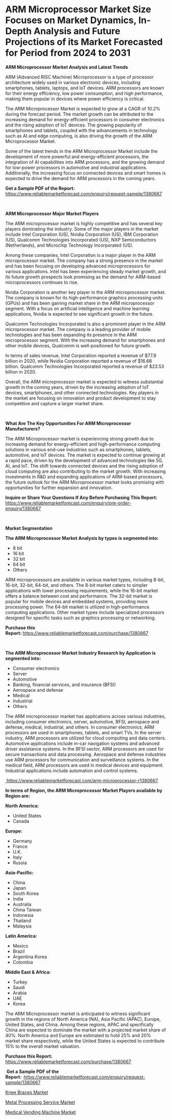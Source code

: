 <p><h1>ARM Microprocessor Market Size Focuses on Market Dynamics, In-Depth Analysis and Future Projections of its Market Forecasted for Period from 2024 to 2031</h1></p><p><strong>ARM Microprocessor Market Analysis and Latest Trends</strong></p>
<p><p>ARM (Advanced RISC Machine) Microprocessor is a type of processor architecture widely used in various electronic devices, including smartphones, tablets, laptops, and IoT devices. ARM processors are known for their energy efficiency, low power consumption, and high performance, making them popular in devices where power efficiency is critical.</p><p>The ARM Microprocessor Market is expected to grow at a CAGR of 10.2% during the forecast period. The market growth can be attributed to the increasing demand for energy-efficient processors in consumer electronics and the rising adoption of IoT devices. The growing popularity of smartphones and tablets, coupled with the advancements in technology such as AI and edge computing, is also driving the growth of the ARM Microprocessor Market.</p><p>Some of the latest trends in the ARM Microprocessor Market include the development of more powerful and energy-efficient processors, the integration of AI capabilities into ARM processors, and the growing demand for low-power processors in automotive and industrial applications. Additionally, the increasing focus on connected devices and smart homes is expected to drive the demand for ARM processors in the coming years.</p></p>
<p><strong>Get a Sample PDF of the Report:&nbsp;</strong> <a href="https://www.reliablemarketforecast.com/enquiry/request-sample/1380667">https://www.reliablemarketforecast.com/enquiry/request-sample/1380667</a></p>
<p>&nbsp;</p>
<p><strong>ARM Microprocessor Major Market Players</strong></p>
<p><p>The ARM microprocessor market is highly competitive and has several key players dominating the industry. Some of the major players in the market include Intel Corporation (US), Nvidia Corporation (US), IBM Corporation (US), Qualcomm Technologies Incorporated (US), NXP Semiconductors (Netherlands), and Microchip Technology Incorporated (US).</p><p>Among these companies, Intel Corporation is a major player in the ARM microprocessor market. The company has a strong presence in the market and has been focusing on developing advanced microprocessors for various applications. Intel has been experiencing steady market growth, and its future growth prospects look promising as the demand for ARM-based microprocessors continues to rise.</p><p>Nvidia Corporation is another key player in the ARM microprocessor market. The company is known for its high-performance graphics processing units (GPUs) and has been gaining market share in the ARM microprocessor segment. With a focus on artificial intelligence and machine learning applications, Nvidia is expected to see significant growth in the future.</p><p>Qualcomm Technologies Incorporated is also a prominent player in the ARM microprocessor market. The company is a leading provider of mobile technologies and has been expanding its presence in the ARM microprocessor segment. With the increasing demand for smartphones and other mobile devices, Qualcomm is well-positioned for future growth.</p><p>In terms of sales revenue, Intel Corporation reported a revenue of $77.9 billion in 2020, while Nvidia Corporation reported a revenue of $16.68 billion. Qualcomm Technologies Incorporated reported a revenue of $23.53 billion in 2020.</p><p>Overall, the ARM microprocessor market is expected to witness substantial growth in the coming years, driven by the increasing adoption of IoT devices, smartphones, and other connected technologies. Key players in the market are focusing on innovation and product development to stay competitive and capture a larger market share.</p></p>
<p>&nbsp;</p>
<p><strong>What Are The Key Opportunities For ARM Microprocessor Manufacturers?</strong></p>
<p><p>The ARM Microprocessor market is experiencing strong growth due to increasing demand for energy-efficient and high-performance computing solutions in various end-use industries such as smartphones, tablets, automotive, and IoT devices. The market is expected to continue growing at a rapid pace, driven by the development of advanced technologies like 5G, AI, and IoT. The shift towards connected devices and the rising adoption of cloud computing are also contributing to the market growth. With increasing investments in R&D and expanding applications of ARM-based processors, the future outlook for the ARM Microprocessor market looks promising with opportunities for further expansion and innovation.</p></p>
<p><strong>Inquire or Share Your Questions If Any Before Purchasing This Report:</strong> <a href="https://www.reliablemarketforecast.com/enquiry/pre-order-enquiry/1380667">https://www.reliablemarketforecast.com/enquiry/pre-order-enquiry/1380667</a></p>
<p>&nbsp;</p>
<p><strong>Market Segmentation</strong></p>
<p><strong>The ARM Microprocessor Market Analysis by types is segmented into:</strong></p>
<p><ul><li>8 bit</li><li>16 bit</li><li>32 bit</li><li>64 bit</li><li>Others</li></ul></p>
<p><p>ARM microprocessors are available in various market types, including 8-bit, 16-bit, 32-bit, 64-bit, and others. The 8-bit market caters to simpler applications with lower processing requirements, while the 16-bit market offers a balance between cost and performance. The 32-bit market is popular for mobile devices and embedded systems, providing more processing power. The 64-bit market is utilized in high-performance computing applications. Other market types include specialized processors designed for specific tasks such as graphics processing or networking.</p></p>
<p><strong>Purchase this Report:&nbsp;</strong><a href="https://www.reliablemarketforecast.com/purchase/1380667">https://www.reliablemarketforecast.com/purchase/1380667</a></p>
<p>&nbsp;</p>
<p><strong>The ARM Microprocessor Market Industry Research by Application is segmented into:</strong></p>
<p><ul><li>Consumer electronics</li><li>Server</li><li>Automotive</li><li>Banking, financial services, and insurance (BFSI)</li><li>Aerospace and defense</li><li>Medical</li><li>Industrial</li><li>Others</li></ul></p>
<p><p>The ARM microprocessor market has applications across various industries, including consumer electronics, server, automotive, BFSI, aerospace and defense, medical, industrial, and others. In consumer electronics, ARM processors are used in smartphones, tablets, and smart TVs. In the server industry, ARM processors are utilized for cloud computing and data centers. Automotive applications include in-car navigation systems and advanced driver assistance systems. In the BFSI sector, ARM processors are used for secure transactions and data processing. Aerospace and defense industries use ARM processors for communication and surveillance systems. In the medical field, ARM processors are used in medical devices and equipment. Industrial applications include automation and control systems.</p></p>
<p><a href="https://www.reliablemarketforecast.com/arm-microprocessor-r1380667">&nbsp;https://www.reliablemarketforecast.com/arm-microprocessor-r1380667</a></p>
<p><strong>In terms of Region, the ARM Microprocessor Market Players available by Region are:</strong></p>
<p>
    <p> <strong> North America: </strong>
        <ul>
            <li>United States</li>
            <li>Canada</li>
        </ul>
        </p> 
    <p> <strong> Europe: </strong>
        <ul>
            <li>Germany</li>
            <li>France</li>
            <li>U.K.</li>
            <li>Italy</li>
            <li>Russia</li>
        </ul>
        </p> 
    <p> <strong> Asia-Pacific: </strong>
        <ul>
            <li>China</li>
            <li>Japan</li>
            <li>South Korea</li>
            <li>India</li>
            <li>Australia</li>
            <li>China Taiwan</li>
            <li>Indonesia</li>
            <li>Thailand</li>
            <li>Malaysia</li>
        </ul>
        </p> 
    <p> <strong> Latin America: </strong>
        <ul>
            <li>Mexico</li>
            <li>Brazil</li>
            <li>Argentina Korea</li>
            <li>Colombia</li>
        </ul>
        </p> 
    <p> <strong> Middle East & Africa: </strong>
        <ul>
            <li>Turkey</li>
            <li>Saudi</li>
            <li>Arabia</li>
            <li>UAE</li>
            <li>Korea</li>
        </ul>
    </p>
    </p>
<p><p>The ARM Microprocessor market is anticipated to witness significant growth in the regions of North America (NA), Asia Pacific (APAC), Europe, United States, and China. Among these regions, APAC and specifically China are expected to dominate the market with a projected market share of 40%. North America and Europe are estimated to hold 25% and 20% market share respectively, while the United States is expected to contribute 15% to the overall market valuation.</p></p>
<p><strong>Purchase this Report: </strong><a href="https://www.reliablemarketforecast.com/purchase/1380667">https://www.reliablemarketforecast.com/purchase/1380667</a></p>
<p>&nbsp;<strong>Get a Sample PDF of the Report:&nbsp;&nbsp;</strong><a href="https://www.reliablemarketforecast.com/enquiry/request-sample/1380667">https://www.reliablemarketforecast.com/enquiry/request-sample/1380667</a></p>
<p><strong></strong></p>
<p><p><a href="https://www.linkedin.com/pulse/knee-braces-market-forecasts-trends-impact-analysis-2024-2031-fe5wf?trackingId=QUR4JcE5JA%2BvssUFGYDv0Q%3D%3D">Knee Braces Market</a></p><p><a href="https://www.linkedin.com/pulse/metal-processing-service-market-share-analysis-growth-trends-iskef?trackingId=A3ypw2B5uKEy5%2Bpk1%2FgnNQ%3D%3D">Metal Processing Service Market</a></p><p><a href="https://www.linkedin.com/pulse/exploring-medical-vending-machine-market-dynamics-global-trends-9gz1f?trackingId=TvDwFwhQsPSIsPXlCL8Pww%3D%3D">Medical Vending Machine Market</a></p></p>